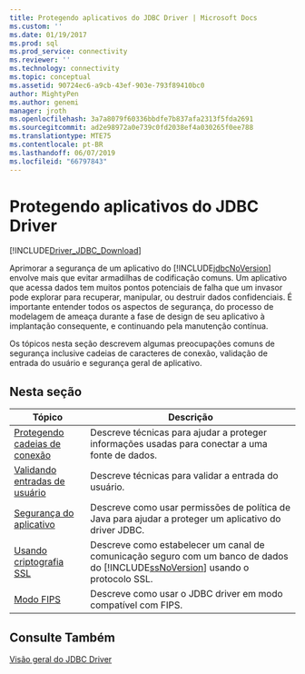 ```yaml
---
title: Protegendo aplicativos do JDBC Driver | Microsoft Docs
ms.custom: ''
ms.date: 01/19/2017
ms.prod: sql
ms.prod_service: connectivity
ms.reviewer: ''
ms.technology: connectivity
ms.topic: conceptual
ms.assetid: 90724ec6-a9cb-43ef-903e-793f89410bc0
author: MightyPen
ms.author: genemi
manager: jroth
ms.openlocfilehash: 3a7a8079f60336bbdfe7b837afa2313f5fda2691
ms.sourcegitcommit: ad2e98972a0e739c0fd2038ef4a030265f0ee788
ms.translationtype: MTE75
ms.contentlocale: pt-BR
ms.lasthandoff: 06/07/2019
ms.locfileid: "66797843"
---
```

# <a name="securing-jdbc-driver-applications"></a>Protegendo aplicativos do JDBC Driver

[!INCLUDE[Driver_JDBC_Download](../../includes/driver_jdbc_download.md)]

Aprimorar a segurança de um aplicativo do [!INCLUDE[jdbcNoVersion](../../includes/jdbcnoversion_md.md)] envolve mais que evitar armadilhas de codificação comuns. Um aplicativo que acessa dados tem muitos pontos potenciais de falha que um invasor pode explorar para recuperar, manipular, ou destruir dados confidenciais. É importante entender todos os aspectos de segurança, do processo de modelagem de ameaça durante a fase de design de seu aplicativo à implantação consequente, e continuando pela manutenção contínua.  
  
Os tópicos nesta seção descrevem algumas preocupações comuns de segurança inclusive cadeias de caracteres de conexão, validação de entrada do usuário e segurança geral de aplicativo.  
  
## <a name="in-this-section"></a>Nesta seção  
  
| Tópico                                                                            | Descrição                                                                                                                                                           |
| -------------------------------------------------------------------------------- | --------------------------------------------------------------------------------------------------------------------------------------------------------------------- |
| [Protegendo cadeias de conexão](../../connect/jdbc/securing-connection-strings.md) | Descreve técnicas para ajudar a proteger informações usadas para conectar a uma fonte de dados.                                                                                    |
| [Validando entradas de usuário](../../connect/jdbc/validating-user-input.md)             | Descreve técnicas para validar a entrada do usuário.                                                                                                                          |
| [Segurança do aplicativo](../../connect/jdbc/application-security.md)               | Descreve como usar permissões de política de Java para ajudar a proteger um aplicativo do driver JDBC.                                                                                |
| [Usando criptografia SSL](../../connect/jdbc/using-ssl-encryption.md)               | Descreve como estabelecer um canal de comunicação seguro com um banco de dados do [!INCLUDE[ssNoVersion](../../includes/ssnoversion-md.md)] usando o protocolo SSL. |
| [Modo FIPS](../../connect/jdbc/fips-mode.md)                                     | Descreve como usar o JDBC driver em modo compatível com FIPS.                                                                                                              |
  
## <a name="see-also"></a>Consulte Também  

 [Visão geral do JDBC Driver](../../connect/jdbc/overview-of-the-jdbc-driver.md)  
